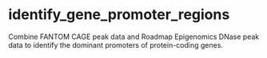 # identify_gene_promoter_regions
Combine FANTOM CAGE peak data and Roadmap Epigenomics DNase peak data to identify the dominant promoters of protein-coding genes.
